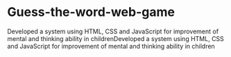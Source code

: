 # Guess-the-word-web-game
Developed a system using HTML, CSS and JavaScript for improvement of mental and thinking ability in childrenDeveloped a system using HTML, CSS and JavaScript for improvement of mental and thinking ability in children
